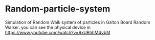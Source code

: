 # Random-particle-system
Simulation of Random Walk system of particles in Galton Board Random Walker.
you can see the physical device in https://www.youtube.com/watch?v=9xUBhhM4vbM
